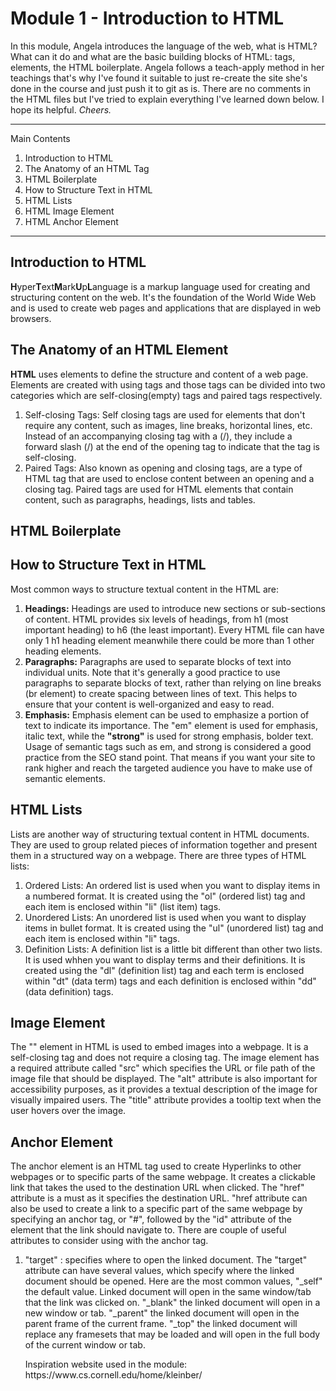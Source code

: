 <h1>Module 1 - Introduction to HTML</h1>

<p> 
    In this module, Angela introduces the language of the web, what is HTML? What can it do and what are the basic building blocks of HTML: tags, elements, the HTML boilerplate. 
    Angela follows a teach-apply method in her teachings that's why I've found it suitable to just re-create the site she's done in the course and just push it to git as is. 
    There are no comments in the HTML files but I've tried to explain everything I've learned down below. I hope its helpful. <em>Cheers.</em>
</p>

<hr>

<p> Main Contents 
    <ol> 
        <li>Introduction to HTML</li>
        <li>The Anatomy of an HTML Tag</li>
        <li>HTML Boilerplate</li>
        <li>How to Structure Text in HTML</li>
        <li>HTML Lists</li>
        <li>HTML Image Element</li>
        <li>HTML Anchor Element</li>
    </ol>
</p>

<hr>

<h2>
    Introduction to HTML
</h2>

<p>
    <strong>H</strong>yper<strong>T</strong>ext<strong>M</strong>ark<strong>U</strong>p<strong>L</strong>anguage is a markup language used for creating and
    structuring content on the web. It's the foundation of the World Wide Web and is used to
    create web pages and applications that are displayed in web browsers.
</p>

<h2>
    The Anatomy of an HTML Element
</h2>

<p>
    <strong>HTML</strong> uses elements to define the structure and content of a web page. 
    Elements are created with using tags and those tags can be divided into two categories which are self-closing(empty) tags and paired tags respectively. 
    <ol>
        <li>
            Self-closing Tags:  Self closing tags are used for elements that don't require any content, such as images, line breaks, horizontal lines, etc. Instead of an accompanying closing tag with a (/), they include a forward slash (/) at the end of the opening tag to indicate that the tag is self-closing.
        </li>
        <li>
            Paired Tags: Also known as opening and closing tags, are a type of HTML tag that are used to enclose content between an opening and a closing tag. Paired tags are used for HTML elements that contain content, such as paragraphs, headings, lists and tables.
        </li>
    </ol>

</p>

<h2>
    HTML Boilerplate
</h2>

<p>
    <a href="#"></a>
</p>

<h2>
    How to Structure Text in HTML
</h2>

<p>
    Most common ways to structure textual content in the HTML are:
    <ol>
        <li>
            <strong>Headings:</strong> Headings are used to introduce new sections or sub-sections of content. HTML provides six levels of headings, from h1 (most important heading) to h6 (the least important). Every HTML file can have only 1 h1 heading element meanwhile there could be more than 1 other heading elements.
        </li>
        <li>
            <strong>Paragraphs:</strong> Paragraphs are used to separate blocks of text into individual units. Note that it's generally a good practice to use paragraphs to separate blocks of text, rather than relying on line breaks (br element) to create spacing between lines of text. This helps to ensure that your content is well-organized and easy to read.
        </li>
        <li>
            <strong>Emphasis:</strong> Emphasis element can be used to emphasize a portion of text to indicate its importance. The "em" element is used for emphasis, italic text, while the <strong>"strong"</strong> is used for strong emphasis, bolder text. Usage of semantic tags such as em, and strong is considered a good practice from the SEO stand point. That means if you want your site to rank higher and reach the targeted audience you have to make use of semantic elements.
        </li>
    </ol>

<h2>
    HTML Lists
</h2>

<p>
    Lists are another way of structuring textual content in HTML documents. They are used to group related pieces of information together and present them in a structured way on a webpage.
    There are three types of HTML lists:
        <ol>
            <li> 
                Ordered Lists: An ordered list is used when you want to display items in a numbered format. It is created using the "ol" (ordered list) tag and each item is enclosed within "li" (list item) tags.
            </li>
            <li>
                Unordered Lists: An unordered list is used when you want to display items in bullet format. It is created using the "ul" (unordered list) tag and each item is enclosed within "li" tags.
            </li>
            <li>
                Definition Lists: A definition list is a little bit different than other two lists. It is used whhen you want to display terms and their definitions. 
                It is created using the "dl" (definition list) tag and each term is enclosed within "dt" (data term) tags and each definition is enclosed within "dd" (data definition) tags. 
        </ol>
</p>


<h2> 
    Image Element
</h2>

<p>
    The "<img>" element in HTML is used to embed images into a webpage. It is a self-closing tag and does not require a closing tag. 
    The image element has a required attribute called "src" which specifies the URL or file path of the image file that should be displayed.
    The "alt" attribute is also important for accessibility purposes, as it provides a textual description of the image for visually impaired users.
    The "title" attribute provides a tooltip text when the user hovers over the image.
</p>

<h2>
    Anchor Element
</h2>

<p>
    The anchor element is an HTML tag used to create Hyperlinks to other webpages or to specific parts of the same webpage. It creates a clickable link that takes the used to the destination URL when clicked. The "href" attribute is a must as it specifies the destination URL. "href attribute can also be used to create a link to a specific part of the same webpage by specifying an anchor tag, or "#", followed by the "id" attribute of the element that the link should navigate to.
    There are couple of useful attributes to consider using with the anchor tag.
    <ol>
        <li>
            "target" : specifies where to open the linked document. The "target" attribute can have several values, which specify where the linked document should be opened. Here are the most common values, "_self" the default value. Linked document will open in the same window/tab that the link was clicked on.
            "_blank" the linked document will open in a new window or tab.
            "_parent" the linked document will open in the parent frame of the current frame.
            "_top" the linked document will replace any framesets that may be loaded and will open in the full body of the current window or tab.
        </li> 
</p>


<p> Inspiration website used in the module: https://www.cs.cornell.edu/home/kleinber/ </p>
